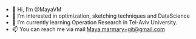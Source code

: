 - 👋 Hi, I’m @MayaVM
- 👀 I’m interested in optimization, sketching techniques and DataScience
- 🌱 I’m currently learning Operation Research in Tel-Aviv University.
- 📫 You can reach me via mail:Maya.marmary+git@gmail.com

<!---
MayaVM/MayaVM is a ✨ special ✨ repository because its `README.md` (this file) appears on your GitHub profile.
You can click the Preview link to take a look at your changes.
--->
